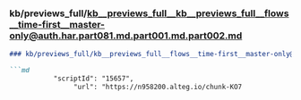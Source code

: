 ### kb/previews_full/kb__previews_full__kb__previews_full__flows__time-first__master-only@auth.har.part081.md.part001.md.part002.md

```md
### kb/previews_full/kb__previews_full__flows__time-first__master-only@auth.har.part081.md.part001.md (part 002)

```md
           "scriptId": "15657",
                "url": "https://n958200.alteg.io/chunk-KO7
```

```

```
